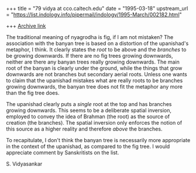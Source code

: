 +++
title = "79 vidya at cco.caltech.edu"
date = "1995-03-18"
upstream_url = "https://list.indology.info/pipermail/indology/1995-March/002182.html"

+++
[Archive link](https://list.indology.info/pipermail/indology/1995-March/002182.html)

The traditional meaning of nyagrodha is fig, if I am not mistaken? The
association with the banyan tree is based on a distortion of the
upanishad's metaphor, I think. It clearly states the *root* to be above
and the *branches* to be growing downwards. If there are no fig trees
growing downwards, neither are there any banyan trees really growing
downwards. The main root of the banyan is clearly under the ground, while 
the things that grow downwards are not branches but secondary aerial roots.
Unless one wants to claim that the upanishad mistakes what are really roots 
to be branches growing downwards, the banyan tree does not fit the metaphor
any more than the fig tree does.

The upanishad clearly puts a *single* root at the top and has branches 
growing downwards. This seems to be a deliberate spatial inversion, employed
to convey the idea of Brahman (the root) as the source of creation (the 
branches). The spatial inversion only enforces the notion of this source
as a higher reality and therefore *above* the branches. 

To recapitulate, I don't think the banyan tree is necessarily more 
appropriate in the context of the upanishad, as compared to the fig tree. 
I would appreciate comment by Sanskritists on the list. 

S. Vidyasankar






